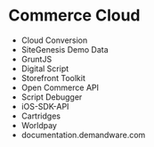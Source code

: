 # Commerce Cloud

* Cloud Conversion
* SiteGenesis Demo Data
* GruntJS
* Digital Script
* Storefront Toolkit
* Open Commerce API
* Script Debugger
* iOS-SDK-API
* Cartridges
* Worldpay
* documentation.demandware.com
